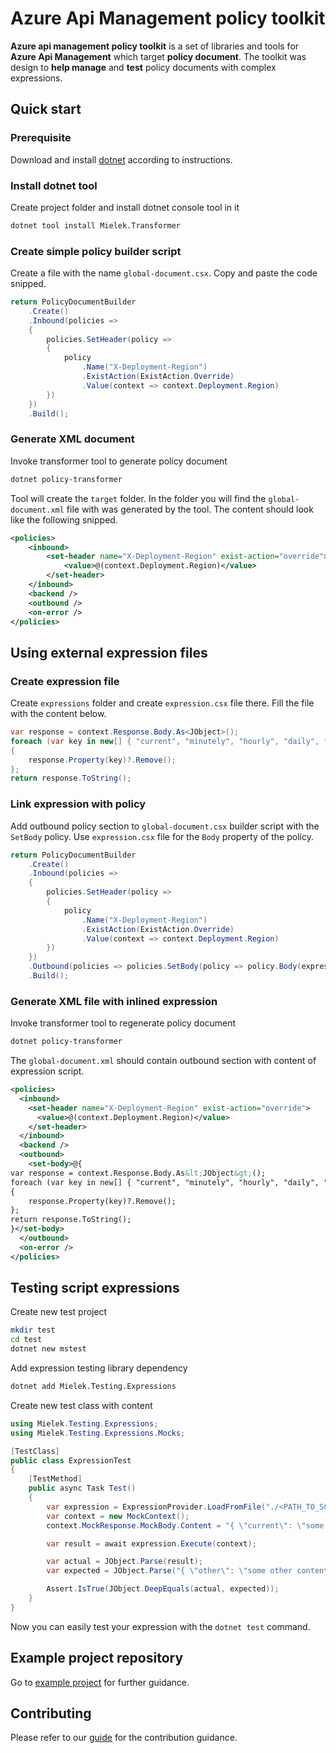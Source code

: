 # Azure Api Management policy toolkit

**Azure api management policy toolkit** is a set of libraries and tools for **Azure Api Management** which target **policy document**. The toolkit was design to **help manage** and **test** policy documents with complex expressions.

## Quick start

### Prerequisite
Download and install [dotnet](https://dotnet.microsoft.com/en-us/download) according to instructions.

### Install dotnet tool

Create project folder and install dotnet console tool in it

```bash
dotnet tool install Mielek.Transformer
```

### Create simple policy builder script

Create a file with the name `global-document.csx`. Copy and paste the code snipped.

```csharp
return PolicyDocumentBuilder
    .Create()
    .Inbound(policies =>
    {
        policies.SetHeader(policy =>
        {
            policy
                .Name("X-Deployment-Region")
                .ExistAction(ExistAction.Override)
                .Value(context => context.Deployment.Region)
        })
    })
    .Build();
```
### Generate XML document

Invoke transformer tool to generate policy document 

```bash
dotnet policy-transformer
```

Tool will create the `target` folder. In the folder you will find the `global-document.xml` file with was generated by the tool. The content should look like the following snipped.

```xml
<policies>
    <inbound>
        <set-header name="X-Deployment-Region" exist-action="override">
            <value>@(context.Deployment.Region)</value>
        </set-header>
    </inbound>
    <backend />
    <outbound />
    <on-error />
</policies>
```

## Using external expression files

### Create expression file 

Create `expressions` folder and create `expression.csx` file  there. Fill the file with the content below.

```csharp
var response = context.Response.Body.As<JObject>();
foreach (var key in new[] { "current", "minutely", "hourly", "daily", "alerts" })
{
    response.Property(key)?.Remove();
};
return response.ToString();
```
### Link expression with policy

Add outbound policy section to `global-document.csx` builder script with the `SetBody` policy. Use `expression.csx` file for the `Body` property of the policy.

```csharp
return PolicyDocumentBuilder
    .Create()
    .Inbound(policies =>
    {
        policies.SetHeader(policy =>
        {
            policy
                .Name("X-Deployment-Region")
                .ExistAction(ExistAction.Override)
                .Value(context => context.Deployment.Region)
        })
    })
    .Outbound(policies => policies.SetBody(policy => policy.Body(expression => expression.FromFile("./expressions/expression.csx"))))
    .Build();
```

### Generate XML file with inlined expression

Invoke transformer tool to regenerate policy document 

```bash
dotnet policy-transformer
```

The `global-document.xml` should contain outbound section with content of expression script. 

```xml
<policies>
  <inbound>
    <set-header name="X-Deployment-Region" exist-action="override">
      <value>@(context.Deployment.Region)</value>
    </set-header>
  </inbound>
  <backend />
  <outbound>
    <set-body>@{
var response = context.Response.Body.As&lt;JObject&gt;();
foreach (var key in new[] { "current", "minutely", "hourly", "daily", "alerts" })
{
    response.Property(key)?.Remove();
};
return response.ToString();
}</set-body>
  </outbound>
  <on-error />
</policies>
```

## Testing script expressions

Create new test project

```bash
mkdir test
cd test
dotnet new mstest
```

Add expression testing library dependency

```bash
dotnet add Mielek.Testing.Expressions
```

Create new test class with content
```csharp
using Mielek.Testing.Expressions;
using Mielek.Testing.Expressions.Mocks;

[TestClass]
public class ExpressionTest
{
    [TestMethod]
    public async Task Test()
    {
        var expression = ExpressionProvider.LoadFromFile("./<PATH_TO_SCRIPT>/expression.csx");
        var context = new MockContext();
        context.MockResponse.MockBody.Content = "{ \"current\": \"some current content\", \"other\": \"some other content\" }";

        var result = await expression.Execute(context);

        var actual = JObject.Parse(result);
        var expected = JObject.Parse("{ \"other\": \"some other content\" }");

        Assert.IsTrue(JObject.DeepEquals(actual, expected));
    }
}
```

Now you can easily test your expression with the `dotnet test` command.

## Example project repository

Go to [example project](example) for further guidance.

## Contributing

Please refer to our [guide](CONTRIBUTING.md) for the contribution guidance.
